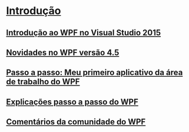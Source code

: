 # [Introdução](index.md)
## [Introdução ao WPF no Visual Studio 2015](introduction-to-wpf-in-vs.md)
## [Novidades no WPF versão 4.5](whats-new.md)
## [Passo a passo: Meu primeiro aplicativo da área de trabalho do WPF](walkthrough-my-first-wpf-desktop-application.md)
## [Explicações passo a passo do WPF](wpf-walkthroughs.md)
## [Comentários da comunidade do WPF](community-feedback.md)
